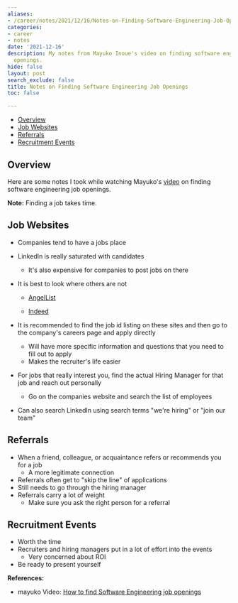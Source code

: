 ```yaml
---
aliases:
- /career/notes/2021/12/16/Notes-on-Finding-Software-Engineering-Job-Openings
categories:
- career
- notes
date: '2021-12-16'
description: My notes from Mayuko Inoue's video on finding software engineering job
  openings.
hide: false
layout: post
search_exclude: false
title: Notes on Finding Software Engineering Job Openings
toc: false

---
```


* [Overview](#overview)
* [Job Websites](#job-websites)
* [Referrals](#referrals)
* [Recruitment Events](#recruitment-events)



## Overview

Here are some notes I took while watching Mayuko's [video](https://www.youtube.com/watch?v=KObiuTFYTkM) on finding software engineering job openings.

**Note:** Finding a job takes time.



## Job Websites

- Companies tend to have a jobs place
- LinkedIn is really saturated with candidates
    - It's also expensive for companies to post jobs on there
- It is best to look where others are not
    - [AngelList](https://angel.co/)
      
    - [Indeed](https://www.indeed.com/)
    
- It is recommended to find the job id listing on these sites and then go to the company's careers page and apply directly
    - Will have more specific information and questions that you need to fill out to apply
    - Makes the recruiter's life easier
- For jobs that really interest you, find the actual Hiring Manager for that job and reach out personally
    - Go on the companies website and search the list of employees
- Can also search LinkedIn using search terms "we're hiring" or "join our team"

## Referrals

- When a friend, colleague, or acquaintance refers or recommends you for a job
    - A more legitimate connection
- Referrals often get to "skip the line" of applications
- Still needs to go through the hiring manager
- Referrals carry a lot of weight
    - Make sure you ask the right person for a referral

## Recruitment Events

- Worth the time
- Recruiters and hiring managers put in a lot of effort into the events
    - Very concerned about ROI
- Be ready to present yourself



**References:**

* mayuko Video: [How to find Software Engineering job openings](https://www.youtube.com/watch?v=KObiuTFYTkM)

